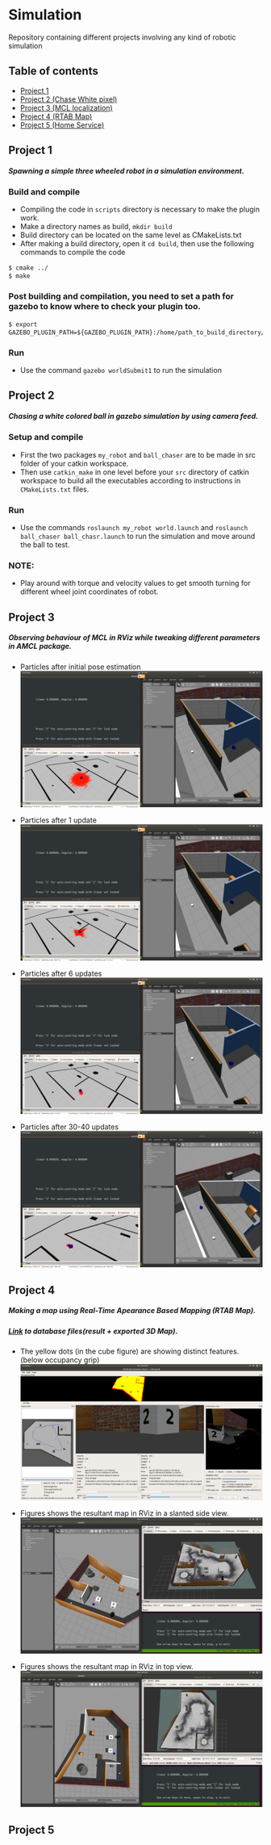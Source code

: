 # Simulation
Repository containing different projects involving any kind of robotic simulation

## Table of contents
* [Project 1](#Project-1)
* [Project 2 (Chase White pixel)](#Project-2) 
* [Project 3 (MCL localization)](#Project-3)
* [Project 4 (RTAB Map)](#Project-4)
* [Project 5 (Home Service)](#Project-5)
## Project 1
##### Spawning a simple three wheeled robot in a simulation environment.
### Build and compile
* Compiling the code in `scripts` directory is necessary to make the plugin work.
* Make a directory names as build, `mkdir build`
* Build directory can be located on the same level as CMakeLists.txt
* After making a build directory, open it `cd build`, then use the following commands to compile the code

```
$ cmake ../
$ make
```
### Post building and compilation, you need to set a path for gazebo to know where to check your plugin too.
```
$ export GAZEBO_PLUGIN_PATH=${GAZEBO_PLUGIN_PATH}:/home/path_to_build_directory/build
```
### Run
* Use the command `gazebo worldSubmit1` to run the simulation

## Project 2
##### Chasing a white colored ball in gazebo simulation by using camera feed.
### Setup and compile
* First the two packages `my_robot` and `ball_chaser` are to be made in src folder of your catkin workspace.
* Then use `catkin_make` in one level before your `src` directory of catkin workspace to build all the executables according to instructions in `CMakeLists.txt` files. 
### Run
* Use the commands `roslaunch my_robot world.launch` and `roslaunch ball_chaser ball_chasr.launch` to run the simulation and move around the ball to test.
### NOTE:
* Play around with torque and velocity values to get smooth turning for different wheel joint coordinates of robot.

## Project 3
##### Observing behaviour of MCL in RViz while tweaking different parameters in AMCL package.

* Particles after initial pose estimation
![Image alt text](thirdProject/Update_0.png?raw=true "Particles after initial pose estimation")


* Particles after 1  update
![Image alt text](thirdProject/Update_1.png?raw=true "Particles after 1  update")


* Particles after 6  updates
![Image alt text](thirdProject/Update_6.png?raw=true "Particles after 6  updates")


* Particles after 30-40  updates
![Image alt text](thirdProject/Update_30-40.png?raw=true "Particles after 30-40  update")

## Project 4
##### Making a map using Real-Time Apearance Based Mapping (RTAB Map). 
##### [Link](https://drive.google.com/drive/folders/10KM1S0ivZaJQQKlwrksGK1FHE_2xCaw6?usp=sharing) to database files(result + exported 3D Map). 

* The yellow dots (in the cube figure) are showing distinct features. (below occupancy grip)
![Image alt text](fourthProject/map_screenshots/databaseViewerShowingFeatures.png?raw=true "databaseViewerShowingFeatures")


* Figures shows the resultant map in RViz in a slanted side view.
![Image alt text](fourthProject/map_screenshots/RvizMapSlantView.png?raw=true "RvizMapSlantView")


* Figures shows the resultant map in RViz in top view.
![Image alt text](fourthProject/map_screenshots/RvizMapTopView.png?raw=true "RvizMapTopView")

## Project 5
